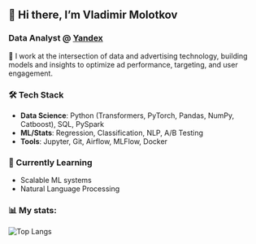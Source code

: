 ## 👋 Hi there, I’m Vladimir Molotkov 
### Data Analyst @ [Yandex]([ya.ru](https://yandex.ru/company)) 

🔭 I work at the intersection of data and advertising technology, building models and insights to optimize ad performance, targeting, and user engagement. 

### 🛠️ Tech Stack  

- **Data Science**: Python (Transformers, PyTorch, Pandas, NumPy, Catboost), SQL, PySpark  
- **ML/Stats**: Regression, Classification, NLP, A/B Testing  
- **Tools**: Jupyter, Git, Airflow, MLFlow, Docker 


### 🌱 Currently Learning  
- Scalable ML systems
- Natural Language Processing 
  
### 📊 My stats:

![Top Langs](https://github-readme-stats.vercel.app/api/top-langs/?username=vladimir-molotkov&layout=compact&theme=dark)
